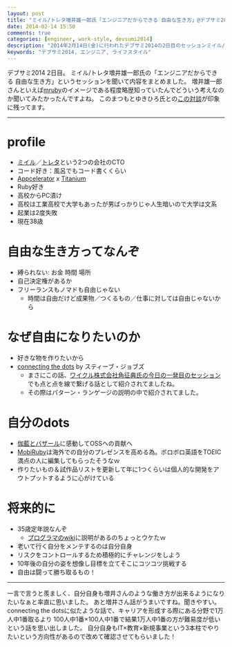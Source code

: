 ```yaml
---
layout: post
title: "ミイル/トレタ増井雄一郎氏「エンジニアだからできる 自由な生き方」@デブサミ2014 2日目"
date: 2014-02-14 15:50
comments: true
categories: [engineer, work-style, devsumi2014]
description: "2014年2月14日(金)に行われたデブサミ2014の2日目のセッションミイル/トレタ増井雄一郎氏「エンジニアだからできる 自由な生き方」を聞いた内容のまとめです。"
keywords: "デブサミ2014, エンジニア, ライフスタイル"
---
```


デブサミ2014 2日目。
ミイル/トレタ増井雄一郎氏の「エンジニアだからできる 自由な生き方」というセッションを聞いて内容をまとめました。
増井雄一郎さんといえば[mruby](https://github.com/mruby/mruby)のイメージである程度略歴知っていたんでどういう考えなのか聞いてみたかったんですよね。
このまつもとゆきひろ氏との[この対談](http://next.rikunabi.com/tech/docs/ct_s03600.jsp?p=002300)が印象に残ってます。

- - -

# profile
* [ミイル](http://www.miil.jp/)／[トレタ](http://toreta.in/)という2つの会社のCTO
* コード好き：風呂でもコード書くくらい
* [Appcelerator](http://www.appcelerator.com/) x [Titanium](http://www.appcelerator.com/titanium/)
* Ruby好き
* 高校からPC漬け
* 高校は工業高校で大学もあったが男ばっかりじゃ人生暗いので大学は文系
* 起業は2度失敗
* 現在38歳

# 自由な生き方ってなんぞ
* 縛られない: お金 時間 場所
* 自己決定権があるか
* フリーランスもノマドも自由じゃない
  - 時間は自由だけど成果物／つくるもの／仕事に対しては自由じゃないから

# なぜ自由になりたいのか
* 好きな物を作りたいから
* [connecting the dots](http://blogs.itmedia.co.jp/tooki/2010/04/connecting-the-.html) by スティーブ・ジョブズ
  - まさにこの話、[ワイクル株式会社角征典氏の今日の一発目のセッション](http://tchikuba.github.io/blog/2014/02/14/team-geek-of-developers-summit-2014/)でも点と点を線で繋げる話として紹介されてましたね。
  - その際はパターン・ランゲージの説明の中で紹介されてました。

# 自分のdots
* [伽藍とバザール](http://cruel.org/freeware/cathedral.html)に感動してOSSへの貢献へ
* [MobiRuby](http://mobiruby.org/)は海外での自分のプレゼンスを高める為。ボロボロ英語をTOEIC満点の人に編集してもらったそうなｗ
* 作りたいもの＆試作品リストを更新して年に1つくらいは個人的な開発をアウトプットするように心がけている

# 将来的に
* 35歳定年説なんぞ
  - [プログラマのwiki](http://ja.wikipedia.org/wiki/%E3%83%97%E3%83%AD%E3%82%B0%E3%83%A9%E3%83%9E)に説明があるのちょっとウケたｗ
* 老いて行く自分をメンテするのは自分自身
* リスクをコントロールするため積極的にチャレンジをしよう
* 10年後の自分の姿を想像し目標を立てそこにコツコツ挑戦する
* 自由は闘って勝ち取るもの！

- - -
一言で言うと羨ましく、自分自身も増井さんのような働き方が出来るようになりたいなぁと率直に思いました。
あと増井さん話がうまいですね。聞きやすい。
connecting the dotsに似たような話で、キャリアを形成する際にある分野で1万人中1番取るより
100人中1番×100人中1番で結果1万人中1番の方が難易度が低いという話を思い出しました。
自分自身もIT×教育×新規事業という3本柱でやりたいという方向性があるので改めて確認させてもらいました！

